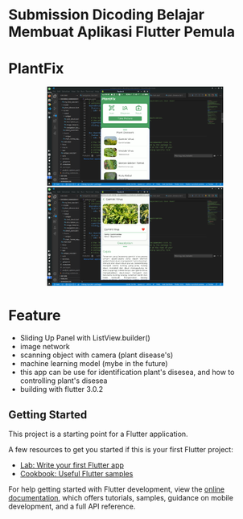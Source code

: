 # Submission Dicoding Belajar Membuat Aplikasi Flutter Pemula

# PlantFix
<p align="center">
  <img src="1.png" width="350" alt="accessibility text">
   <img src="2.png" width="350" alt="accessibility text">
</p>

# Feature
- Sliding Up Panel with ListView.builder()
- image network
- scanning object with camera (plant disease's)
- machine learning model (mybe in the future)
- this app can be use for identification plant's disesea, and how to controlling plant's disesea
- building with flutter 3.0.2

## Getting Started

This project is a starting point for a Flutter application.

A few resources to get you started if this is your first Flutter project:

- [Lab: Write your first Flutter app](https://docs.flutter.dev/get-started/codelab)
- [Cookbook: Useful Flutter samples](https://docs.flutter.dev/cookbook)

For help getting started with Flutter development, view the
[online documentation](https://docs.flutter.dev/), which offers tutorials,
samples, guidance on mobile development, and a full API reference.
